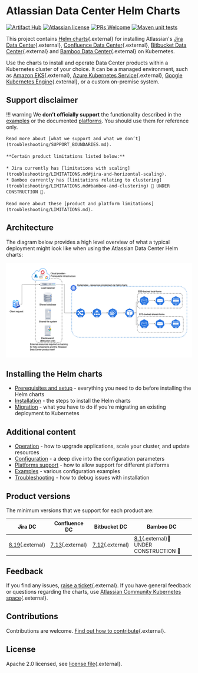 # Atlassian Data Center Helm Charts

[![Artifact Hub](https://img.shields.io/endpoint?url=https://artifacthub.io/badge/repository/atlassian-data-center)](https://artifacthub.io/packages/search?repo=atlassian-data-center)
[![Atlassian license](https://img.shields.io/badge/license-Apache%202.0-blue.svg?style=flat-square)](https://github.com/atlassian/data-center-helm-charts/blob/main/LICENSE) 
[![PRs Welcome](https://img.shields.io/badge/PRs-welcome-brightgreen.svg?style=flat-square)](https://github.com/atlassian/data-center-helm-charts/blob/main/CONTRIBUTING.md) 
[![Maven unit tests](https://github.com/atlassian/data-center-helm-charts/actions/workflows/maven.yml/badge.svg)](https://github.com/atlassian/data-center-helm-charts/actions/workflows/maven.yml)

This project contains [Helm charts](https://helm.sh/){.external} for installing Atlassian's [Jira Data Center](https://www.atlassian.com/enterprise/data-center/jira){.external}, [Confluence Data Center](https://www.atlassian.com/enterprise/data-center/confluence){.external}, [Bitbucket Data Center](https://www.atlassian.com/enterprise/data-center/bitbucket){.external} and [Bamboo Data Center](https://www.atlassian.com/software/bamboo){.external} on Kubernetes. 

Use the charts to install and operate Data Center products within a Kubernetes cluster of your choice. It can be a managed environment, such as [Amazon EKS](https://aws.amazon.com/eks/){.external}, [Azure Kubernetes Service](https://azure.microsoft.com/en-au/services/kubernetes-service/){.external}, [Google Kubernetes Engine](https://cloud.google.com/kubernetes-engine){.external}, or a custom on-premise system.

## Support disclaimer

!!! warning
    We **don’t officially support** the functionality described in the [examples](examples/EXAMPLES.md) or the documented [platforms](platforms/PLATFORMS.md). You should use them for reference only.
    
    Read more about [what we support and what we don’t](troubleshooting/SUPPORT_BOUNDARIES.md). 
    
    **Certain product limitations listed below:**

    * Jira currently has [limitations with scaling](troubleshooting/LIMITATIONS.md#jira-and-horizontal-scaling).
    * Bamboo currently has [limitations relating to clustering](troubleshooting/LIMITATIONS.md#bamboo-and-clustering) 🚧 UNDER CONSTRUCTION 🚧.  
    
    Read more about these [product and platform limitations](troubleshooting/LIMITATIONS.md).

## Architecture

The diagram below provides a high level overview of what a typical deployment might look like when using the Atlassian Data Center Helm charts:

![architecture](assets/images/KubernetesOverview.png "Request routing via Ingress")

## Installing the Helm charts

* [Prerequisites and setup](userguide/PREREQUISITES.md) - everything you need to do before installing the Helm charts
* [Installation](userguide/INSTALLATION.md) - the steps to install the Helm charts
* [Migration](userguide/MIGRATION.md) - what you have to do if you're migrating an existing deployment to Kubernetes

## Additional content

* [Operation](userguide/OPERATION.md) - how to upgrade applications, scale your cluster, and update resources
* [Configuration](userguide/CONFIGURATION.md) - a deep dive into the configuration parameters
* [Platforms support](platforms/PLATFORMS.md) - how to allow support for different platforms
* [Examples](examples/EXAMPLES.md) - various configuration examples
* [Troubleshooting](troubleshooting/TROUBLESHOOTING.md) - how to debug issues with installation


## Product versions
The minimum versions that we support for each product are:

| Jira DC                                                                                                            | Confluence DC                                                                                         | Bitbucket DC                                                                                                                           | Bamboo DC                                                                                                                  |
|--------------------------------------------------------------------------------------------------------------------|------------------------------------------------------------------------------------------------------|----------------------------------------------------------------------------------------------------------------------------------------|-----------------------------------------------------------------------------------------------------------------------------
| [8.19](https://confluence.atlassian.com/jirasoftware/jira-software-8-19-x-release-notes-1082526044.html){.external} | [7.13](https://confluence.atlassian.com/doc/confluence-7-13-release-notes-1044114085.html){.external}  | [7.12](https://confluence.atlassian.com/bitbucketserver/bitbucket-data-center-and-server-7-12-release-notes-1044112744.html){.external} | [8.1](https://confluence.atlassian.com/bamboo/bamboo-8-1-release-notes-1077903836.html){.external}🚧 UNDER CONSTRUCTION 🚧  |
      

## Feedback

If you find any issues, [raise a ticket](https://support.atlassian.com/contact/){.external}. If you have general feedback or questions regarding the charts, use [Atlassian Community Kubernetes space](https://community.atlassian.com/t5/Atlassian-Data-Center-on/gh-p/DC_Kubernetes){.external}.
  

## Contributions

Contributions are welcome. [Find out how to contribute](https://github.com/atlassian/data-center-helm-charts/blob/main/CONTRIBUTING.md){.external}. 


## License

Apache 2.0 licensed, see [license file](https://github.com/atlassian/data-center-helm-charts/blob/main/LICENSE){.external}.
